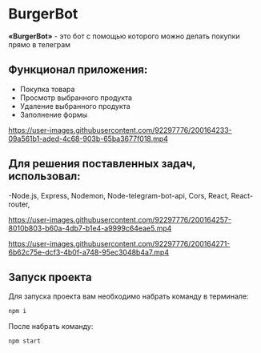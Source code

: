 <h1>BurgerBot</h1>


**«BurgerBot»** - это бот с помощью которого можно делать покупки прямо в телеграм




##  Функционал приложения:

- Покупка товара
- Просмотр выбранного продукта
- Удаление выбранного продукта 
- Заполнение формы


https://user-images.githubusercontent.com/92297776/200164233-09a561b1-aded-4c68-903b-65ba3677f018.mp4



## Для решения поставленных задач, использовал:

-Node.js, Express, Nodemon, Node-telegram-bot-api, Cors, React, React-router,





https://user-images.githubusercontent.com/92297776/200164257-8010b803-b60a-4db7-b1e4-a9999c64eae5.mp4



https://user-images.githubusercontent.com/92297776/200164271-6b62c75e-dcf3-4b0f-a748-95ec3048b4a7.mp4





## Запуск проекта

Для запуска проекта вам необходимо набрать команду в терминале:

```javascript
npm i
```

После набрать команду:

```javascript
npm start
```
